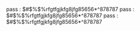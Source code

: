 pass : $#$%$%rfgtfgjkfg8jfg85656*^878787
pass : $#$%$%rfgtfgjkfg8jfg85656*^878787
pass : $#$%$%rfgtfgjkfg8jfg85656*^878787